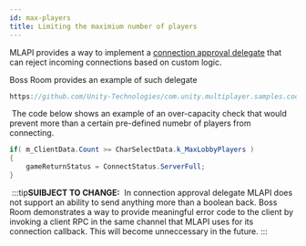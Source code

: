 ```yaml
---
id: max-players
title: Limiting the maximium number of players
---
```



MLAPI provides a way to implement a [connection approval delegate](../mlapi-api/MLAPI.NetworkManager.ConnectionApprovedDelegate.md) that can reject incoming connections based on custom logic.
​


Boss Room provides an example of such delegate

```csharp reference
https://github.com/Unity-Technologies/com.unity.multiplayer.samples.coop/blob/63ecd92e1c72b87cd87cc3cbc1de77da4271b720/Assets/BossRoom/Scripts/Server/Net/ServerGameNetPortal.cs#L242
```
​
The code below shows an example of an over-capacity check that would prevent more than a certain pre-defined numebr of players from connecting.
​
```csharp
if( m_ClientData.Count >= CharSelectData.k_MaxLobbyPlayers )
{
    gameReturnStatus = ConnectStatus.ServerFull;
}
```
​
:::tip**SUIBJECT TO CHANGE:**
​
In connection approval delegate MLAPI does not support an ability to send anything more than a boolean back. 
Boss Room demonstrates a way to provide meaningful error code to the client by invoking a client RPC in the same channel that MLAPI uses for its connection callback.
This will become unneccessary in the future.
:::

